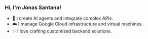 ### **Hi, I'm Jonas Santana!**

- 🧠 I create AI agents and integrate complex APIs.
- ☁️ I manage Google Cloud infrastructure and virtual machines.
- ✨ I love crafting customized backend solutions.
